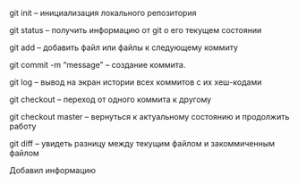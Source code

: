 git init – инициализация локального репозитория 

git status – получить информацию от git о его текущем 
состоянии 

git add – добавить файл или файлы к следующему коммиту 

git commit -m “message” – создание коммита. 

git log – вывод на экран истории всех коммитов с их хеш-кодами 

git checkout – переход от одного коммита к другому 

git checkout master – вернуться к актуальному состоянию и продолжить работу 

git diff – увидеть разницу между текущим файлом и закоммиченным файлом

Добавил информацию